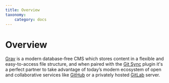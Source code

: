 ```yaml
---
title: Overview
taxonomy:
    category: docs
---
```


# Overview

[Grav](http://getgrav.org) is a modern database-free CMS which stores content in a flexible and easy-to-access file structure, and when paired with the [Git Sync](https://github.com/trilbymedia/grav-plugin-git-sync) plugin it's a perfect partner to take advantage of today’s modern ecosystem of open and collaborative services like [GitHub](https://github.com/) or a privately hosted [GitLab](https://about.gitlab.com/) server. 
